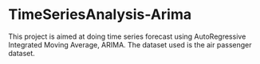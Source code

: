 # TimeSeriesAnalysis-Arima
This project is aimed at doing time series forecast using AutoRegressive Integrated Moving Average, ARIMA. The dataset used is the air passenger dataset.
